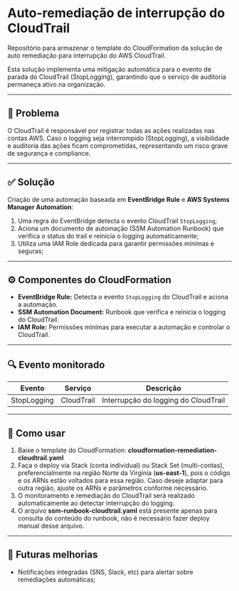 
# Auto-remediação de interrupção do CloudTrail

Repositório para armazenar o template do CloudFormation da solução de auto remediação para interrupção do AWS CloudTrail.

Esta solução implementa uma mitigação automática para o evento de parada do CloudTrail (StopLogging), garantindo que o serviço de auditoria permaneça ativo na organização.

---

## :rotating_light: Problema

O CloudTrail é responsável por registrar todas as ações realizadas nas contas AWS. Caso o logging seja interrompido (StopLogging), a visibilidade e auditoria das ações ficam comprometidas, representando um risco grave de segurança e compliance.

---

## :white_check_mark: Solução

Criação de uma automação baseada em **EventBridge Rule** e **AWS Systems Manager Automation**:

1. Uma regra do EventBridge detecta o evento CloudTrail `StopLogging`;
2. Aciona um documento de automação (SSM Automation Runbook) que verifica o status do trail e reinicia o logging automaticamente;
3. Utiliza uma IAM Role dedicada para garantir permissões mínimas e seguras;

---

## :gear: Componentes do CloudFormation

- **EventBridge Rule:** Detecta o evento `StopLogging` do CloudTrail e aciona a automação.
- **SSM Automation Document:** Runbook que verifica e reinicia o logging do CloudTrail.
- **IAM Role:** Permissões mínimas para executar a automação e controlar o CloudTrail.

---

## :mag: Evento monitorado

| Evento           | Serviço     | Descrição                                 |
|------------------|------------|-------------------------------------------|
| StopLogging      | CloudTrail | Interrupção do logging do CloudTrail       |

---

## :rocket: Como usar

1. Baixe o template do CloudFormation: **cloudformation-remediation-cloudtrail.yaml**
2. Faça o deploy via Stack (conta individual) ou Stack Set (multi-contas), preferencialmente na região Norte da Virgínia (**us-east-1**), pois o código e os ARNs estão voltados para essa região. Caso deseje adaptar para outra região, ajuste os ARNs e parâmetros conforme necessário.
3. O monitoramento e remediação do CloudTrail será realizado automaticamente ao detectar interrupção do logging.
4. O arquivo **ssm-runbook-cloudtrail.yaml** está presente apenas para consulta do conteúdo do runbook, não é necessário fazer deploy manual desse arquivo.

---

## :construction_worker: Futuras melhorias

- Notificações integradas (SNS, Slack, etc) para alertar sobre remediações automáticas;
